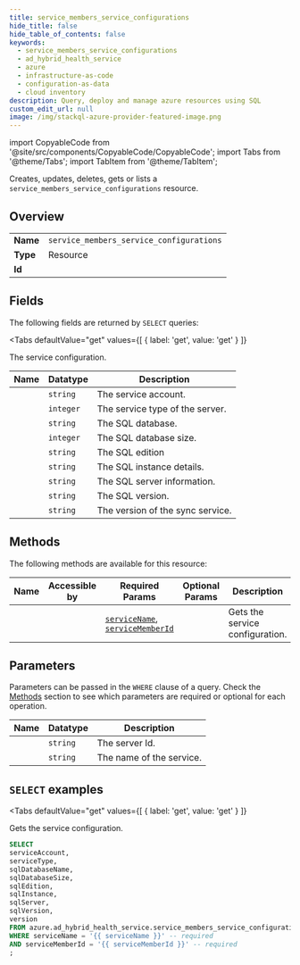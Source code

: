 ```yaml
--- 
title: service_members_service_configurations
hide_title: false
hide_table_of_contents: false
keywords:
  - service_members_service_configurations
  - ad_hybrid_health_service
  - azure
  - infrastructure-as-code
  - configuration-as-data
  - cloud inventory
description: Query, deploy and manage azure resources using SQL
custom_edit_url: null
image: /img/stackql-azure-provider-featured-image.png
---
```


import CopyableCode from '@site/src/components/CopyableCode/CopyableCode';
import Tabs from '@theme/Tabs';
import TabItem from '@theme/TabItem';

Creates, updates, deletes, gets or lists a <code>service_members_service_configurations</code> resource.

## Overview
<table><tbody>
<tr><td><b>Name</b></td><td><code>service_members_service_configurations</code></td></tr>
<tr><td><b>Type</b></td><td>Resource</td></tr>
<tr><td><b>Id</b></td><td><CopyableCode code="azure.ad_hybrid_health_service.service_members_service_configurations" /></td></tr>
</tbody></table>

## Fields

The following fields are returned by `SELECT` queries:

<Tabs
    defaultValue="get"
    values={[
        { label: 'get', value: 'get' }
    ]}
>
<TabItem value="get">

The service configuration.

<table>
<thead>
    <tr>
    <th>Name</th>
    <th>Datatype</th>
    <th>Description</th>
    </tr>
</thead>
<tbody>
<tr>
    <td><CopyableCode code="serviceAccount" /></td>
    <td><code>string</code></td>
    <td>The service account.</td>
</tr>
<tr>
    <td><CopyableCode code="serviceType" /></td>
    <td><code>integer</code></td>
    <td>The service type of the server.</td>
</tr>
<tr>
    <td><CopyableCode code="sqlDatabaseName" /></td>
    <td><code>string</code></td>
    <td>The SQL database.</td>
</tr>
<tr>
    <td><CopyableCode code="sqlDatabaseSize" /></td>
    <td><code>integer</code></td>
    <td>The SQL database size.</td>
</tr>
<tr>
    <td><CopyableCode code="sqlEdition" /></td>
    <td><code>string</code></td>
    <td>The SQL edition</td>
</tr>
<tr>
    <td><CopyableCode code="sqlInstance" /></td>
    <td><code>string</code></td>
    <td>The SQL instance details.</td>
</tr>
<tr>
    <td><CopyableCode code="sqlServer" /></td>
    <td><code>string</code></td>
    <td>The SQL server information.</td>
</tr>
<tr>
    <td><CopyableCode code="sqlVersion" /></td>
    <td><code>string</code></td>
    <td>The SQL version.</td>
</tr>
<tr>
    <td><CopyableCode code="version" /></td>
    <td><code>string</code></td>
    <td>The version of the sync service.</td>
</tr>
</tbody>
</table>
</TabItem>
</Tabs>

## Methods

The following methods are available for this resource:

<table>
<thead>
    <tr>
    <th>Name</th>
    <th>Accessible by</th>
    <th>Required Params</th>
    <th>Optional Params</th>
    <th>Description</th>
    </tr>
</thead>
<tbody>
<tr>
    <td><a href="#get"><CopyableCode code="get" /></a></td>
    <td><CopyableCode code="select" /></td>
    <td><a href="#parameter-serviceName"><code>serviceName</code></a>, <a href="#parameter-serviceMemberId"><code>serviceMemberId</code></a></td>
    <td></td>
    <td>Gets the service configuration.</td>
</tr>
</tbody>
</table>

## Parameters

Parameters can be passed in the `WHERE` clause of a query. Check the [Methods](#methods) section to see which parameters are required or optional for each operation.

<table>
<thead>
    <tr>
    <th>Name</th>
    <th>Datatype</th>
    <th>Description</th>
    </tr>
</thead>
<tbody>
<tr id="parameter-serviceMemberId">
    <td><CopyableCode code="serviceMemberId" /></td>
    <td><code>string</code></td>
    <td>The server Id.</td>
</tr>
<tr id="parameter-serviceName">
    <td><CopyableCode code="serviceName" /></td>
    <td><code>string</code></td>
    <td>The name of the service.</td>
</tr>
</tbody>
</table>

## `SELECT` examples

<Tabs
    defaultValue="get"
    values={[
        { label: 'get', value: 'get' }
    ]}
>
<TabItem value="get">

Gets the service configuration.

```sql
SELECT
serviceAccount,
serviceType,
sqlDatabaseName,
sqlDatabaseSize,
sqlEdition,
sqlInstance,
sqlServer,
sqlVersion,
version
FROM azure.ad_hybrid_health_service.service_members_service_configurations
WHERE serviceName = '{{ serviceName }}' -- required
AND serviceMemberId = '{{ serviceMemberId }}' -- required
;
```
</TabItem>
</Tabs>
